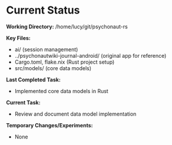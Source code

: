 # Current Status

**Working Directory:** /home/lucy/git/psychonaut-rs

**Key Files:**
- ai/ (session management)
- ../psychonautwiki-journal-android/ (original app for reference)
- Cargo.toml, flake.nix (Rust project setup)
- src/models/ (core data models)

**Last Completed Task:**
- Implemented core data models in Rust

**Current Task:**
- Review and document data model implementation

**Temporary Changes/Experiments:**
- None
